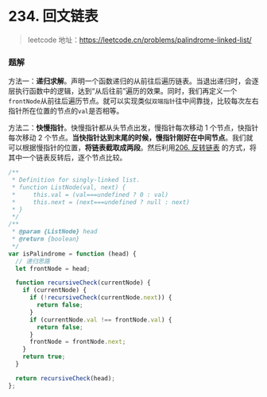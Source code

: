 # 234. 回文链表

> leetcode 地址：https://leetcode.cn/problems/palindrome-linked-list/

### 题解

方法一：**递归求解**。声明一个函数递归的从前往后遍历链表。当退出递归时，会逐层执行函数中的逻辑，达到“从后往前”遍历的效果。同时，我们再定义一个`frontNode`从前往后遍历节点。就可以实现类似`双端指针`往中间靠拢，比较每次左右指针所在位置的节点的`val`是否相等。

方法二：**快慢指针**。快慢指针都从头节点出发，慢指针每次移动 1 个节点，快指针每次移动 2 个节点。**当快指针达到末尾的时候，慢指针刚好在中间节点**。我们就可以根据慢指针的位置，**将链表截取成两段**。然后利用[206. 反转链表](<https://github.com/kerwin-ly/Blog/blob/master/algorithm/linked-list/206.%20%E5%8F%8D%E8%BD%AC%E9%93%BE%E8%A1%A8(%E7%AE%80%E5%8D%95).md>)
的方式，将其中一个链表反转后，逐个节点比较。

```js
/**
 * Definition for singly-linked list.
 * function ListNode(val, next) {
 *     this.val = (val===undefined ? 0 : val)
 *     this.next = (next===undefined ? null : next)
 * }
 */
/**
 * @param {ListNode} head
 * @return {boolean}
 */
var isPalindrome = function (head) {
  // 递归思路
  let frontNode = head;

  function recursiveCheck(currentNode) {
    if (currentNode) {
      if (!recursiveCheck(currentNode.next)) {
        return false;
      }
      if (currentNode.val !== frontNode.val) {
        return false;
      }
      frontNode = frontNode.next;
    }
    return true;
  }

  return recursiveCheck(head);
};
```
